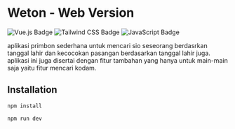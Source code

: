 # Weton - Web Version

![Vue.js Badge](https://img.shields.io/badge/Vue.js-4FC08D?logo=vuedotjs&logoColor=fff&style=plastic)
![Tailwind CSS Badge](https://img.shields.io/badge/Tailwind%20CSS-06B6D4?logo=tailwindcss&logoColor=fff&style=plastic)
![JavaScript Badge](https://img.shields.io/badge/JavaScript-F7DF1E?logo=javascript&logoColor=000&style=plastic)

aplikasi primbon sederhana untuk mencari sio seseorang berdasrkan tanggal lahir dan kecocokan pasangan berdasarkan tanggal lahir juga. aplikasi ini juga disertai dengan fitur tambahan yang hanya untuk main-main saja yaitu fitur mencari kodam.

## Installation

```bash
npm install
```

```bash
npm run dev
```
